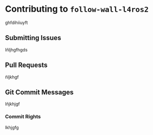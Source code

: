 # Contributing to `follow-wall-l4ros2`

ghfdihiiuyft

## Submitting Issues

lñljhgfhgds

## Pull Requests

ñljkhgf

## Git Commit Messages

lñjkhjgf

### Commit Rights

lkhjgfg